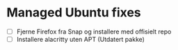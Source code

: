 # Managed Ubuntu fixes

- [ ] Fjerne Firefox fra Snap og installere med offisielt repo
- [ ] Installere alacritty uten APT (Utdatert pakke)

